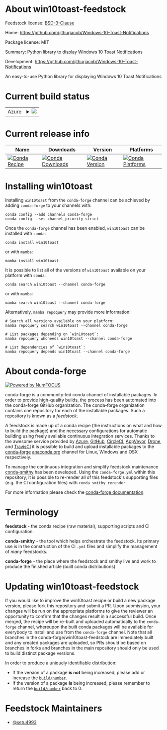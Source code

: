 About win10toast-feedstock
==========================

Feedstock license: [BSD-3-Clause](https://github.com/conda-forge/win10toast-feedstock/blob/main/LICENSE.txt)

Home: https://github.com/jithurjacob/Windows-10-Toast-Notifications

Package license: MIT

Summary: Python library to display Windows 10 Toast Notifications

Development: https://github.com/jithurjacob/Windows-10-Toast-Notifications

An easy-to-use Python library for displaying Windows 10 Toast Notifications

Current build status
====================


<table>
    
  <tr>
    <td>Azure</td>
    <td>
      <details>
        <summary>
          <a href="https://dev.azure.com/conda-forge/feedstock-builds/_build/latest?definitionId=9412&branchName=main">
            <img src="https://dev.azure.com/conda-forge/feedstock-builds/_apis/build/status/win10toast-feedstock?branchName=main">
          </a>
        </summary>
        <table>
          <thead><tr><th>Variant</th><th>Status</th></tr></thead>
          <tbody><tr>
              <td>win_64_python3.10.____cpython</td>
              <td>
                <a href="https://dev.azure.com/conda-forge/feedstock-builds/_build/latest?definitionId=9412&branchName=main">
                  <img src="https://dev.azure.com/conda-forge/feedstock-builds/_apis/build/status/win10toast-feedstock?branchName=main&jobName=win&configuration=win%20win_64_python3.10.____cpython" alt="variant">
                </a>
              </td>
            </tr><tr>
              <td>win_64_python3.11.____cpython</td>
              <td>
                <a href="https://dev.azure.com/conda-forge/feedstock-builds/_build/latest?definitionId=9412&branchName=main">
                  <img src="https://dev.azure.com/conda-forge/feedstock-builds/_apis/build/status/win10toast-feedstock?branchName=main&jobName=win&configuration=win%20win_64_python3.11.____cpython" alt="variant">
                </a>
              </td>
            </tr><tr>
              <td>win_64_python3.12.____cpython</td>
              <td>
                <a href="https://dev.azure.com/conda-forge/feedstock-builds/_build/latest?definitionId=9412&branchName=main">
                  <img src="https://dev.azure.com/conda-forge/feedstock-builds/_apis/build/status/win10toast-feedstock?branchName=main&jobName=win&configuration=win%20win_64_python3.12.____cpython" alt="variant">
                </a>
              </td>
            </tr><tr>
              <td>win_64_python3.13.____cp313</td>
              <td>
                <a href="https://dev.azure.com/conda-forge/feedstock-builds/_build/latest?definitionId=9412&branchName=main">
                  <img src="https://dev.azure.com/conda-forge/feedstock-builds/_apis/build/status/win10toast-feedstock?branchName=main&jobName=win&configuration=win%20win_64_python3.13.____cp313" alt="variant">
                </a>
              </td>
            </tr><tr>
              <td>win_64_python3.9.____cpython</td>
              <td>
                <a href="https://dev.azure.com/conda-forge/feedstock-builds/_build/latest?definitionId=9412&branchName=main">
                  <img src="https://dev.azure.com/conda-forge/feedstock-builds/_apis/build/status/win10toast-feedstock?branchName=main&jobName=win&configuration=win%20win_64_python3.9.____cpython" alt="variant">
                </a>
              </td>
            </tr>
          </tbody>
        </table>
      </details>
    </td>
  </tr>
</table>

Current release info
====================

| Name | Downloads | Version | Platforms |
| --- | --- | --- | --- |
| [![Conda Recipe](https://img.shields.io/badge/recipe-win10toast-green.svg)](https://anaconda.org/conda-forge/win10toast) | [![Conda Downloads](https://img.shields.io/conda/dn/conda-forge/win10toast.svg)](https://anaconda.org/conda-forge/win10toast) | [![Conda Version](https://img.shields.io/conda/vn/conda-forge/win10toast.svg)](https://anaconda.org/conda-forge/win10toast) | [![Conda Platforms](https://img.shields.io/conda/pn/conda-forge/win10toast.svg)](https://anaconda.org/conda-forge/win10toast) |

Installing win10toast
=====================

Installing `win10toast` from the `conda-forge` channel can be achieved by adding `conda-forge` to your channels with:

```
conda config --add channels conda-forge
conda config --set channel_priority strict
```

Once the `conda-forge` channel has been enabled, `win10toast` can be installed with `conda`:

```
conda install win10toast
```

or with `mamba`:

```
mamba install win10toast
```

It is possible to list all of the versions of `win10toast` available on your platform with `conda`:

```
conda search win10toast --channel conda-forge
```

or with `mamba`:

```
mamba search win10toast --channel conda-forge
```

Alternatively, `mamba repoquery` may provide more information:

```
# Search all versions available on your platform:
mamba repoquery search win10toast --channel conda-forge

# List packages depending on `win10toast`:
mamba repoquery whoneeds win10toast --channel conda-forge

# List dependencies of `win10toast`:
mamba repoquery depends win10toast --channel conda-forge
```


About conda-forge
=================

[![Powered by
NumFOCUS](https://img.shields.io/badge/powered%20by-NumFOCUS-orange.svg?style=flat&colorA=E1523D&colorB=007D8A)](https://numfocus.org)

conda-forge is a community-led conda channel of installable packages.
In order to provide high-quality builds, the process has been automated into the
conda-forge GitHub organization. The conda-forge organization contains one repository
for each of the installable packages. Such a repository is known as a *feedstock*.

A feedstock is made up of a conda recipe (the instructions on what and how to build
the package) and the necessary configurations for automatic building using freely
available continuous integration services. Thanks to the awesome service provided by
[Azure](https://azure.microsoft.com/en-us/services/devops/), [GitHub](https://github.com/),
[CircleCI](https://circleci.com/), [AppVeyor](https://www.appveyor.com/),
[Drone](https://cloud.drone.io/welcome), and [TravisCI](https://travis-ci.com/)
it is possible to build and upload installable packages to the
[conda-forge](https://anaconda.org/conda-forge) [anaconda.org](https://anaconda.org/)
channel for Linux, Windows and OSX respectively.

To manage the continuous integration and simplify feedstock maintenance
[conda-smithy](https://github.com/conda-forge/conda-smithy) has been developed.
Using the ``conda-forge.yml`` within this repository, it is possible to re-render all of
this feedstock's supporting files (e.g. the CI configuration files) with ``conda smithy rerender``.

For more information please check the [conda-forge documentation](https://conda-forge.org/docs/).

Terminology
===========

**feedstock** - the conda recipe (raw material), supporting scripts and CI configuration.

**conda-smithy** - the tool which helps orchestrate the feedstock.
                   Its primary use is in the construction of the CI ``.yml`` files
                   and simplify the management of *many* feedstocks.

**conda-forge** - the place where the feedstock and smithy live and work to
                  produce the finished article (built conda distributions)


Updating win10toast-feedstock
=============================

If you would like to improve the win10toast recipe or build a new
package version, please fork this repository and submit a PR. Upon submission,
your changes will be run on the appropriate platforms to give the reviewer an
opportunity to confirm that the changes result in a successful build. Once
merged, the recipe will be re-built and uploaded automatically to the
`conda-forge` channel, whereupon the built conda packages will be available for
everybody to install and use from the `conda-forge` channel.
Note that all branches in the conda-forge/win10toast-feedstock are
immediately built and any created packages are uploaded, so PRs should be based
on branches in forks and branches in the main repository should only be used to
build distinct package versions.

In order to produce a uniquely identifiable distribution:
 * If the version of a package **is not** being increased, please add or increase
   the [``build/number``](https://docs.conda.io/projects/conda-build/en/latest/resources/define-metadata.html#build-number-and-string).
 * If the version of a package **is** being increased, please remember to return
   the [``build/number``](https://docs.conda.io/projects/conda-build/en/latest/resources/define-metadata.html#build-number-and-string)
   back to 0.

Feedstock Maintainers
=====================

* [@setu4993](https://github.com/setu4993/)

